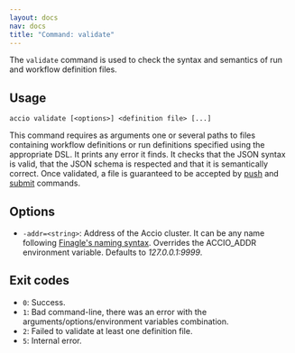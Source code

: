 ```yaml
---
layout: docs
nav: docs
title: "Command: validate"
---
```


The `validate` command is used to check the syntax and semantics of run and workflow definition files.

## Usage
```
accio validate [<options>] <definition file> [...]
```

This command requires as arguments one or several paths to files containing workflow definitions or run definitions specified using the appropriate DSL.
It prints any error it finds.
It checks that the JSON syntax is valid, that the JSON schema is respected and that it is semantically correct.
Once validated, a file is guaranteed to be accepted by [push](push.html) and [submit](submit.html) commands. 

## Options
* `-addr=<string>`: Address of the Accio cluster.
It can be any name following [Finagle's naming syntax](https://twitter.github.io/finagle/guide/Names.html).
Overrides the ACCIO_ADDR environment variable. Defaults to *127.0.0.1:9999*.

## Exit codes
* `0`: Success.
* `1`: Bad command-line, there was an error with the arguments/options/environment variables combination.
* `2`: Failed to validate at least one definition file.
* `5`: Internal error.

